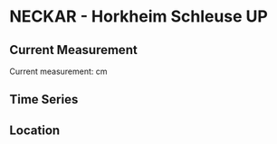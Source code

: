 # NECKAR - Horkheim Schleuse UP

## Current Measurement

Current measurement: <Value topic="rivers/pegel-online/NECKAR/Horkheim Schleuse UP/measurementValue"/> cm

## Time Series

<TimeSeries topic="rivers/pegel-online/NECKAR/Horkheim Schleuse UP/measurementValue" period="week" />

## Location

<WorldMap>
  <Marker lat="None" lon="None" labelTopic="rivers/pegel-online/NECKAR/Horkheim Schleuse UP" />
</WorldMap>

